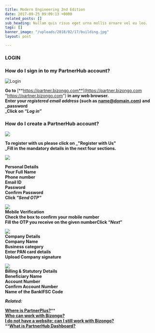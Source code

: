 ```yaml
---
title: Modern Engineering 2nd Edition
date: 2017-09-25 09:09:13 +0000
related_posts: []
sub_heading: Nullam quis risus eget urna mollis ornare vel eu leo.
tags: []
banner_image: "/uploads/2018/02/17/building.jpg"
layout: post

---
```

### LOGIN

### How do I sign in to my PartnerHub account?

![](https://lh4.googleusercontent.com/PFKwSUwoPBbkOm-n41Mf7FrT-aU0A8Xr33tbkAnC201Qk7m6epXL6FgMC-9KH0EIGjxz0B0atSuA8eHTjVYo6Qct-mPn6n68B41lmpMlgbZG7GwSs03l=w472 "Login")

**Go to** [**https://partner.bizongo.com**](https://partner.bizongo.com "https://partner.bizongo.com") **in any web browser.  
Enter your _registered email address_ (such as name@domain.com) and _password  
_Click on _“Log in”_**

### How do I create a PartnerHub account?

![](https://lh3.googleusercontent.com/3Tt1oR75jGs4HXV2ZHZ7YdodxEE2-f4ct4mhA6rpcowNfqMAEU65UeSr6MQOo-kglCie4iR6okpgd2-pLzwKlyjMVWcNhgkNOzQPj41vi5OEiKhqsw=w472)

**To register with us please click on _"Register with Us"  
_Fill in the mandatory details in the next four sections.**

![](https://lh4.googleusercontent.com/0GbgNHulfyRc6v8WXjovB28S8Zy5Jdcx4KUTHLjV7mR64SXBttGtBXlLtM_hA1NrdI0cL_J2HTDKVyesiH4LfvpRZGW5fgCNK2LUrx07AkS1wURHbQ=w271)

**Personal Details  
Your Full Name  
Phone number  
Email ID  
Password  
Confirm Password  
Click _"Send OTP"_**

![](https://lh3.googleusercontent.com/ouKAIzjm0JvE10DDdxCqIthN9tpMj_iO9LDitF-vx-Td2RiVSczcGUVNoR71-UKyi9yw1iBH60Q-76yc2AiR_FWd6KBGZ8FkqnFjWmh30C569gGpHLq2=w271)  
**Mobile Verification  
Check the box to confirm your mobile number  
Fill the OTP you receive on the given numberClick “_Next_”**

![](https://lh6.googleusercontent.com/v_RnuVNHcFxc1AjHzZ17x7hcBoBnZgWCNE04IaupuMARBol_Bc9Jx1n_py5aPYOi-9A0WpodDtuv4C6L3vMBEBFlGUzb2tSM3NFQH1IqfwgePlinXw=w271)  
**Company Details  
Company Name  
Business category  
Enter PAN card details  
Upload Company signature**

![](https://lh4.googleusercontent.com/QpnC2lUBNG00nn0OKoayvZkNDVEjD-bj4hYI8ahXfHynTKXYzzqmPm7D2Y-s-o0E8d_-WS78lsGFYs46cTMz53CIjDoBqCNEWGh3GeHf8NBEpn4iX9Rw=w271)  
**Billing & Statutory Details  
Beneficiary Name  
Account Number  
Confirm Account Number  
Name of the BankIFSC Code**

**_Related:_**

[**Where is PartnerPlus?**](https://docs.google.com/document/d/19dcYT6G9SfLHKbUmx4mU9s-mdxhVFXw1mQhb2dmrTZY/edit#bookmark=id.qzmu8zmhr6db)**  
**[**Who can work with Bizongo?**](https://docs.google.com/document/d/19dcYT6G9SfLHKbUmx4mU9s-mdxhVFXw1mQhb2dmrTZY/edit#bookmark=id.5bs3trahhztd)**  
**[**I do not have a website; can I still work with Bizongo?**](https://docs.google.com/document/d/19dcYT6G9SfLHKbUmx4mU9s-mdxhVFXw1mQhb2dmrTZY/edit#bookmark=id.3z5muiceu2gf)**  
**[**What is PartnerHub Dashboard?**](https://docs.google.com/document/d/19dcYT6G9SfLHKbUmx4mU9s-mdxhVFXw1mQhb2dmrTZY/edit#bookmark=id.y5o54k1jkbx1)
